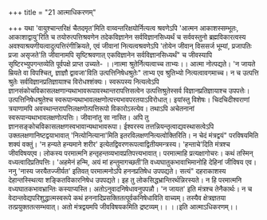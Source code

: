 +++
title = "21 आत्माधिकरणम्"

+++
यथा 'वायुश्चान्तरिक्षं चैतदमृत'मिति वाय्वन्तरिक्षयोर्नित्यत्व श्रवणेऽपि 'आत्मन आकाशस्सम्भूतः, आकाशाद्वायु'रिति च तयोरुत्पत्तिश्रवणेन तदेकविज्ञानेन सर्वविज्ञानसिध्यर्थं च सर्ववस्तुनो ब्रह्मविकारत्वस्य अवश्याश्रयणीयत्वादुत्पत्तिरंगीक्रियते, एवं जीवानां नित्यत्वश्रवणेऽपि 'तोयेन जीवान् विससर्ज भूम्यां, प्रजापतिः प्रजा असृजते'ति जीवानामपि सृष्टिश्रवणात् एकविज्ञानेन सर्वविज्ञानसिध्यर्थं" च जीवस्यापि सृष्टिरभ्युपगन्तव्येति पूर्वपक्षे प्राप्त उच्यते- ।।नात्मा श्रुतेर्नित्यत्वाच्च ताभ्यः।। आत्मा नोत्पद्यते। 'न जायते म्रियते वा विपश्चित्, ज्ञाज्ञौ द्वावजा'विति उत्पत्तिनिषेधश्रुतेः" ताभ्य एव श्रुतिभ्यो नित्यत्वावगमाच्च। न च उत्पत्ति श्रुतेः सर्वविज्ञानप्रतिज्ञायाश्च विरोधश्शंक्यः। स्वरूपस्य नित्यत्वेऽपि ज्ञानसंकोचविकासलक्षणान्यथाभावरूपावस्थान्तरापत्तिसत्वेन उत्पत्तिश्रुतेस्सर्व विज्ञानप्रतिज्ञायाश्च उपपत्तेः। उत्पत्तिनिषेधश्रुतेश्च स्वरूपान्यथाभावलक्षणोत्पत्त्यभावपरतयाऽविरोधात्। इयांस्तु विशेषः। चिदचिदीश्वराणां त्रयाणामपि अवस्थान्तरापत्तिलक्षणोत्पत्तिरूपो विकारोऽस्त्येव। तथाऽपि अचेतनानां स्वरूपान्यथाभावलक्षणोत्पत्तिः। जीवानांतु सा नास्ति। अपि तु ज्ञानसङ्कोचविकासलक्षणस्वभावान्यथाभावरूपा। ईश्वरस्य तत्तन्नियन्तृत्वाद्यवस्थासत्वेऽपि उक्तलक्षणानिष्टद्वयाभावात् 'नित्योनित्याना'मिति इतरविलक्षणनित्यत्वोक्तिरिति। न चेदं मंत्रद्वयं" परविषयमिति शक्यं वक्तुं। 'न हन्यते हन्यमाने शरीर' इत्येतद्विवरणरूपत्वाद्वितीयमन्त्रस्य। 'हन्ताचे'दिति मंत्रश्च जीवविषयएव। लोकस्य परमात्मनि हन्तृहन्तव्यभावप्रतिपत्त्यभावात्। परमात्माहि प्रत्यक्षागोचरः। कथं तस्मिन् वध्यत्वादिप्रतिपत्तिः। 'अहमेनं हन्मि, अयं मां हन्तुमागच्छती'ति वध्यघातुकभावाभिमानोहि देहिनां जीविषय एव। ननु 'नास्य जरयैतज्जीर्यत' इतिवत् परमात्मनोऽपि हननप्रतिषेध उपपद्यते। सत्यं" दहराकाशस्य देहान्तस्स्थित्या शङ्कितविकारनिषेध उपपद्यते। इह तु लोकसिद्धभ्रान्तिरर्थन्निरस्यते। न हि परमात्मनि वध्यघातकभावभ्रान्तिः कस्याप्यस्ति। अतोऽनुवादनिषेधावनुपपन्नौ। 'न जायत' इति मंत्रश्च तेनैकार्थः। न च वेदान्तवेद्यपरिशुद्धात्मस्वरूपे कथं हननादिप्रसक्तितत्पूर्वकनिषेधाविति वाच्यम्। तस्यैव क्षेत्रज्ञतया तत्प्रयुक्ततत्सम्भवात्। अतो मंत्रद्वयमपि जीवविषयकमिति द्रष्टव्यम्।। ।।इति आत्माऽधिकरणम्।।